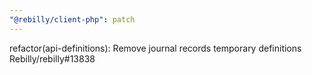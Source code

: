 ```yaml
---
"@rebilly/client-php": patch
---
```


refactor(api-definitions): Remove journal records temporary definitions Rebilly/rebilly#13838
